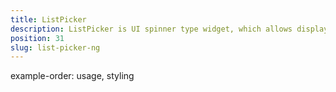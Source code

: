 ```yaml
---
title: ListPicker
description: ListPicker is UI spinner type widget, which allows displaying a list of options. the component can be set up via HTML or Code-Behind, and we can control the displayed options via its `items` property and its current selected value via its `selectedIndex` property
position: 31
slug: list-picker-ng
---
```


example-order: usage, styling
